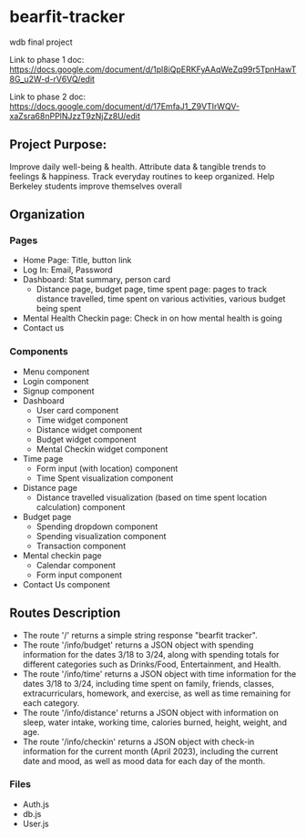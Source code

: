 # bearfit-tracker
wdb final project

Link to phase 1 doc: https://docs.google.com/document/d/1pl8iQpERKFyAAqWeZq99r5TpnHawT8G_u2W-d-rV6VQ/edit

Link to phase 2 doc: https://docs.google.com/document/d/17EmfaJ1_Z9VTIrWQV-xaZsra68nPPlNJzzT9zNjZz8U/edit

## Project Purpose:
Improve daily well-being & health. Attribute data & tangible trends to feelings & happiness. Track everyday routines to keep organized. Help Berkeley students improve themselves overall

## Organization
### Pages
 - Home Page: Title, button link
 - Log In: Email, Password
 - Dashboard: Stat summary, person card
   - Distance page, budget page, time spent page: pages to track distance travelled, time spent on various activities, various budget being spent
 - Mental Health Checkin page: Check in on how mental health is going
 - Contact us 

### Components
 - Menu component
 - Login component
 - Signup component
 - Dashboard
   - User card component
   - Time widget component
   - Distance widget component
   - Budget widget component
   - Mental Checkin widget component
 - Time page
   - Form input (with location) component
   - Time Spent visualization component
 - Distance page
   - Distance travelled visualization (based on time spent location calculation) component
 - Budget page
   - Spending dropdown component
   - Spending visualization component
   - Transaction component
 - Mental checkin page
   - Calendar component
   - Form input component
 - Contact Us component
 
 ## Routes Description
- The route '/' returns a simple string response "bearfit tracker".
- The route '/info/budget' returns a JSON object with spending information for the dates 3/18 to 3/24, along with spending totals for different categories such as Drinks/Food, Entertainment, and Health.
- The route '/info/time' returns a JSON object with time information for the dates 3/18 to 3/24, including time spent on family, friends, classes, extracurriculars, homework, and exercise, as well as time remaining for each category.
- The route '/info/distance' returns a JSON object with information on sleep, water intake, working time, calories burned, height, weight, and age.
- The route '/info/checkin' returns a JSON object with check-in information for the current month (April 2023), including the current date and mood, as well as mood data for each day of the month.




### Files
 - Auth.js
 - db.js
 - User.js




